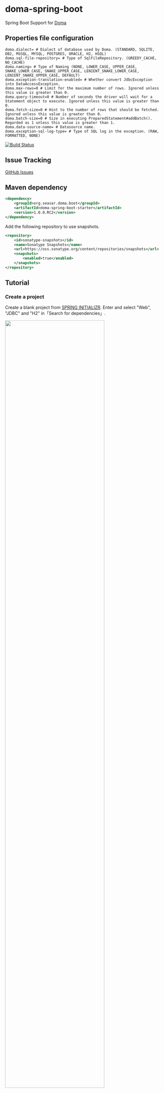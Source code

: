 # doma-spring-boot

Spring Boot Support for [Doma](https://github.com/domaframework/doma)

## Properties file configuration

``` properties
doma.dialect= # Dialect of database used by Doma. (STANDARD, SQLITE, DB2, MSSQL, MYSQL, POSTGRES, ORACLE, H2, HSQL)
doma.sql-file-repository= # Type of SqlFileRepository. (GREEDY_CACHE, NO_CACHE)
doma.naming= # Type of Naming (NONE, LOWER_CASE, UPPER_CASE, SNAKE_LOWER_CASE, SNAKE_UPPER_CASE, LENIENT_SNAKE_LOWER_CASE, LENIENT_SNAKE_UPPER_CASE, DEFAULT)
doma.exception-translation-enabled= # Whether convert JdbcException into DataAccessException.
doma.max-rows=0 # Limit for the maximum number of rows. Ignored unless this value is greater than 0.
doma.query-timeout=0 # Number of seconds the driver will wait for a Statement object to execute. Ignored unless this value is greater than 0.
doma.fetch-size=0 # Hint to the number of rows that should be fetched. Ignored unless this value is greater than 0.
doma.batch-size=0 # Size in executing PreparedStatement#addBatch(). Regarded as 1 unless this value is greater than 1.
doma.data-source-name= # Datasource name.
doma.exception-sql-log-type= # Type of SQL log in the exception. (RAW, FORMATTED, NONE)
```
[![Build Status](https://travis-ci.org/domaframework/doma-spring-boot.svg?branch=master)](https://travis-ci.org/domaframework/doma-spring-boot)

## Issue Tracking

[GitHub Issues](https://github.com/domaframework/doma-spring-boot/issues)

## Maven dependency

``` xml
<dependency>
    <groupId>org.seasar.doma.boot</groupId>
    <artifactId>doma-spring-boot-starter</artifactId>
    <version>1.0.0.RC2</version>
</dependency>
```

Add the following repository to use snapshots.

``` xml
<repository>
    <id>sonatype-snapshots</id>
    <name>Sonatype Snapshots</name>
    <url>https://oss.sonatype.org/content/repositories/snapshots</url>
    <snapshots>
        <enabled>true</enabled>
    </snapshots>
</repository>
```

## Tutorial

### Create a project

Create a blank project from [SPRING INITIALIZR](https://start.spring.io). 
Enter and select "Web", "JDBC" and "H2" in「Search for dependencies」.

<img width="80%" src="https://qiita-image-store.s3.amazonaws.com/0/1852/87eb3d20-dda4-a52d-e1e7-9adb264aef44.png">

Then click 「Generate Project」 and `demo.zip` will be downloaded. Extract the zip and import the Maven project into IDE.
In this tutorial we will use IntelliJ IDEA. In case of IDEA, only you have to do is just open `pom.xml`.

Add the following dependency to `pom.xml` so that we can use Doma with Spring Boot.

``` xml
<dependency>
    <groupId>org.seasar.doma.boot</groupId>
    <artifactId>doma-spring-boot-starter</artifactId>
    <version>1.0.0.RC2</version>
</dependency>
```

### Create an entity

Next, create the following entity

``` java
package com.example;

import org.seasar.doma.Entity;
import org.seasar.doma.GeneratedValue;
import org.seasar.doma.GenerationType;
import org.seasar.doma.Id;

@Entity
public class Reservation {
    @Id
    @GeneratedValue(strategy = GenerationType.IDENTITY)
    public Integer id;
    public String name;
}
```

### Create a DAO interface

Then, create the following DAO interface. We will add search and insert method.

``` java
package com.example;

import org.seasar.doma.Dao;
import org.seasar.doma.Insert;
import org.seasar.doma.Select;
import org.seasar.doma.boot.ConfigAutowireable;
import org.springframework.transaction.annotation.Transactional;

import java.util.List;

@ConfigAutowireable
@Dao
public interface ReservationDao {
    @Select
    List<Reservation> selectAll();

    @Insert
    @Transactional
    int insert(Reservation reservation);
}
```
`@ConfigAutowireable` is the annotation to annotate `@Repository` and `@Autowired` on generated DAO implematations using [@AnnotateWith](http://doma.readthedocs.org/ja/stable/config/#id22).

### Generate the DAO imlementation class

After create a DAO interface, build by IDE or Maven, then the implementation class will be generated. However, update methods need the corresponding SQL files **at the compile time**. Unless SQL files exist, compilation will fail.
Usually, SQL corresponding to the method will be written in `src/main/resources/META-INF/(FQCN)/(class name)/(method name).sql`. In this case, it's `src/main/resources/META-INF/com/example/ReservationDao/selectAll.sql`.

<img width="80%" src="https://qiita-image-store.s3.amazonaws.com/0/1852/bc75a9c8-fdb4-aafc-e5a5-0921575b556d.png" />

**Tip**: On the image above, `selectAll` is highlighted by red because the required SQL file does not exist. This feature is enabled by [Doma Support Plugin](https://github.com/siosio/DomaSupport). This is not compulsory but really useful.

<img width="60%" src="https://qiita-image-store.s3.amazonaws.com/0/1852/1aa25b5d-50e2-f19d-f539-92f6d6adc25b.png">

With this plugin, SQL file can be created easily. `Option + Enter` on the method, and select 「SQLファイルを作る。」 on the menu.

<img width="80%" src="https://qiita-image-store.s3.amazonaws.com/0/1852/d008815c-f5b8-a4cf-4b85-2e7503bac42b.png" />

Then select `.../src/main/resouces` and SQL file will be generated.

<img width="40%" src="https://qiita-image-store.s3.amazonaws.com/0/1852/f1486c0f-ba90-2f3a-d70a-dc962d1e0a76.png">


After that, write your query in this SQL file.

``` sql
SELECT
  id,
  name
FROM reservation
ORDER BY name ASC
```

<img width="80%" src="https://qiita-image-store.s3.amazonaws.com/0/1852/dd62c85b-5ccb-13ef-6927-8e17f12903db.png" />

Build again, then compilation will succeed and you can see `ReservationDaoImpl` is generated under `target` and compiled.

<img src="https://qiita-image-store.s3.amazonaws.com/0/1852/2a23f92d-348a-d7ff-957a-027a80473983.png" />

### Create an application

Let's make a small application using `ReservationDao` in `DemoApplication`.

``` java
package com.example;

import org.springframework.beans.factory.annotation.Autowired;
import org.springframework.boot.CommandLineRunner;
import org.springframework.boot.SpringApplication;
import org.springframework.boot.autoconfigure.SpringBootApplication;
import org.springframework.context.annotation.Bean;
import org.springframework.web.bind.annotation.RequestMapping;
import org.springframework.web.bind.annotation.RestController;

import java.util.Arrays;
import java.util.List;

@SpringBootApplication
@RestController
public class DemoApplication {

    public static void main(String[] args) {
        SpringApplication.run(DemoApplication.class, args);
    }

    @Autowired
    ReservationDao reservationDao;

    // Insert data at initailizing phase using ReservationDao#insert
    @Bean
    CommandLineRunner runner() {
        return args -> Arrays.asList("spring", "spring boot", "spring cloud", "doma").forEach(s -> {
            Reservation r = new Reservation();
            r.name = s;
            reservationDao.insert(r);
        });
    }

    @RequestMapping(path = "/")
    List<Reservation> all() {
        return reservationDao.selectAll();
    }
}
```

Next configure the SQL dialect for Doma. In this case, we use H2 database, so set 

``` properties
doma.dialect=h2
```

in `application.properties`.

Property values can be suggested by `Ctrl + Space`.

<img width="60%" src="https://qiita-image-store.s3.amazonaws.com/0/1852/b6416edb-748c-54e4-a473-0fcce5870963.png" />


<img width="60%" src="https://qiita-image-store.s3.amazonaws.com/0/1852/92179170-839a-d3be-d05b-18f8e4fa0f3c.png" />

Doma does not generate schema, so DDL script is needed. Create `src/main/resources/schema.sql` as follows:

``` sql
CREATE TABLE reservation (
  id   IDENTITY,
  NAME VARCHAR(50)
);
```

**Tip**:
Executing `schema.sql` can be skipped by setting `spring.datasource.initialize=false`. This will be helpful in deploying.

Finally, run `main` method on `DemoApplication`, then the application will launch.

Access [http://localhost:8080](http://localhost:8080), the result of `selectAll.sql` will show.

<img width="80%" src="https://qiita-image-store.s3.amazonaws.com/0/1852/c962a9a6-8eae-fc2f-167f-86af07988e8a.png" />


### Add a method

Add `selectByName` to try Doma's 2 way SQL.

``` java
@ConfigAutowireable
@Dao
public interface ReservationDao {
    @Select
    List<Reservation> selectAll();

    @Select
    List<Reservation> selectByName(String name);

    @Insert
    @Transactional
    int insert(Reservation reservation);
}
```

Write the correspoinding SQL in `src/main/resources/META-INF/com/example/ReservationDao/selectByName.sql`.

``` sql
SELECT
  id,
  name
FROM reservation
WHERE name LIKE /* @prefix(name) */'spring%' ESCAPE '$'
```

Check the [doc](http://doma.readthedocs.org/ja/stable/expression/#id11) for the special expression in SQL comment.

This SQL can be executed as it is!

<img width="80%" src="https://qiita-image-store.s3.amazonaws.com/0/1852/2ec92660-9370-572e-8b54-eb169cf705f3.png" />

<img width="80%" src="https://qiita-image-store.s3.amazonaws.com/0/1852/07c3a4ea-0786-95a7-b812-2630ccd4889b.png" />

Add the following method to Controller and call `ReservationDao#selectByName`.

``` java
    @RequestMapping(path = "/", params = "name")
    List<Reservation> name(@RequestParam String name) {
        return reservationDao.selectByName(name);
    }
```

<img width="80%" src="https://qiita-image-store.s3.amazonaws.com/0/1852/618907ba-bdc0-ad8b-e33e-c3ae2c6f64d6.png" />

<img width="80%" src="https://qiita-image-store.s3.amazonaws.com/0/1852/d8f0ff19-f88b-dcee-e478-9a7ae7bae549.png" />

[Source code](https://github.com/making/doma2-spring-boot-demo)


## License

Licensed under the Apache License, Version 2.0.
